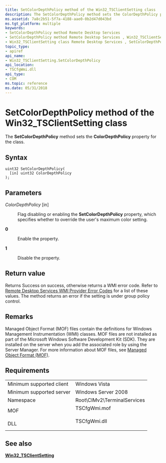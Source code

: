 ```yaml
---
title: SetColorDepthPolicy method of the Win32_TSClientSetting class
description: The SetColorDepthPolicy method sets the ColorDepthPolicy property for the class.
ms.assetid: 7a8c2b51-5f7a-4188-aae0-0b2d47d043bd
ms.tgt_platform: multiple
keywords:
- SetColorDepthPolicy method Remote Desktop Services
- SetColorDepthPolicy method Remote Desktop Services , Win32_TSClientSetting class
- Win32_TSClientSetting class Remote Desktop Services , SetColorDepthPolicy method
topic_type:
- apiref
api_name:
- Win32_TSClientSetting.SetColorDepthPolicy
api_location:
- TSCfgWmi.dll
api_type:
- COM
ms.topic: reference
ms.date: 05/31/2018
---
```


# SetColorDepthPolicy method of the Win32\_TSClientSetting class

The **SetColorDepthPolicy** method sets the **ColorDepthPolicy** property for the class.

## Syntax


```mof
uint32 SetColorDepthPolicy(
  [in] uint32 ColorDepthPolicy
);
```



## Parameters

<dl> <dt>

*ColorDepthPolicy* \[in\]
</dt> <dd>

Flag disabling or enabling the **SetColorDepthPolicy** property, which specifies whether to override the user's maximum color setting.

<dt>

<span id="0"></span>

<span id="0"></span>**0**


</dt> <dd>

Enable the property.

</dd> <dt>

<span id="1"></span>

<span id="1"></span>**1**


</dt> <dd>

Disable the property.

</dd> </dl> </dd> </dl>

## Return value

Returns Success on success, otherwise returns a WMI error code. Refer to [Remote Desktop Services WMI Provider Error Codes](terminal-services-wmi-provider-error-codes.md) for a list of these values. The method returns an error if the setting is under group policy control.

## Remarks

Managed Object Format (MOF) files contain the definitions for Windows Management Instrumentation (WMI) classes. MOF files are not installed as part of the Microsoft Windows Software Development Kit (SDK). They are installed on the server when you add the associated role by using the Server Manager. For more information about MOF files, see [Managed Object Format (MOF)](/windows/desktop/WmiSdk/managed-object-format--mof-).

## Requirements



|                                     |                                                                                         |
|-------------------------------------|-----------------------------------------------------------------------------------------|
| Minimum supported client<br/> | Windows Vista<br/>                                                                |
| Minimum supported server<br/> | Windows Server 2008<br/>                                                          |
| Namespace<br/>                | Root\\CIMv2\\TerminalServices<br/>                                                |
| MOF<br/>                      | <dl> <dt>TSCfgWmi.mof</dt> </dl> |
| DLL<br/>                      | <dl> <dt>TSCfgWmi.dll</dt> </dl> |



## See also

<dl> <dt>

[**Win32\_TSClientSetting**](win32-tsclientsetting.md)
</dt> </dl>

 

